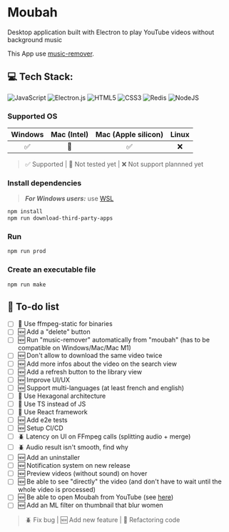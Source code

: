 # Moubah

Desktop application built with Electron to play YouTube videos without background music

This App use [music-remover](https://github.com/karim-bouchez/music-remover).


## 💻 Tech Stack:
![JavaScript](https://img.shields.io/badge/javascript-%23323330.svg?style=for-the-badge&logo=javascript&logoColor=%23F7DF1E)
![Electron.js](https://img.shields.io/badge/Electron-191970?style=for-the-badge&logo=Electron&logoColor=white)
![HTML5](https://img.shields.io/badge/html5-%23E34F26.svg?style=for-the-badge&logo=html5&logoColor=white)
![CSS3](https://img.shields.io/badge/css3-%231572B6.svg?style=for-the-badge&logo=css3&logoColor=white)
![Redis](https://img.shields.io/badge/redis-%23DD0031.svg?style=for-the-badge&logo=redis&logoColor=white)
![NodeJS](https://img.shields.io/badge/node.js-6DA55F?style=for-the-badge&logo=node.js&logoColor=white)


### Supported OS

| Windows | Mac (Intel) | Mac (Apple silicon) | Linux |
|:-------:|:-----------:|:-------------------:|:-----:|
|    ✅   |      📆     |          ✅         |   ❌  |

> ✅ Supported | 📆 Not tested yet | ❌ Not support plannned yet


### Install dependencies

> **_For Windows users:_** use [WSL](https://learn.microsoft.com/en-us/windows/wsl/install)

```bash
npm install
npm run download-third-party-apps
```

### Run

```bash
npm run prod
```

### Create an executable file

```bash
npm run make
```

## 🎯 To-do list

- [ ] 🧼 Use ffmpeg-static for binaries
- [ ] 🆕 Add a "delete" button
- [ ] 🆕 Run "music-remover" automatically from "moubah" (has to be compatible on Windows/Mac/Mac M1)
- [ ] 🆕 Don't allow to download the same video twice
- [ ] 🆕 Add more infos about the video on the search view
- [ ] 🆕 Add a refresh button to the library view 
- [ ] 🆕 Improve UI/UX
- [ ] 🆕 Support multi-languages (at least french and english)
- [ ] 🧼 Use Hexagonal architecture
- [ ] 🧼 Use TS instead of JS
- [ ] 🧼 Use React framework
- [ ] 🆕 Add e2e tests
- [ ] 🆕 Setup CI/CD
- [ ] 🪲 Latency on UI on FFmpeg calls (splitting audio + merge)
- [ ] 🪲 Audio result isn't smooth, find why
- [ ] 🆕 Add an uninstaller
- [ ] 🆕 Notification system on new release
- [ ] 🆕 Preview videos (without sound) on hover
- [ ] 🆕 Be able to see "directly" the video (and don't have to wait until the whole video is processed)
- [ ] 🆕 Be able to open Moubah from YouTube (see [here](https://docs.freetubeapp.io/usage/browser-extension/))
- [ ] 🆕 Add an ML filter on thumbnail that blur women

> 🪲 Fix bug | 🆕 Add new feature | 🧼 Refactoring code 
